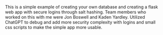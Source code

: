 This is a simple example of creating your own database and creating a flask web app with secure logins through salt hashing. Team members who worked on this with me were Jon Boswell and Kaden Yardley. Utilized ChatGPT to debug and add more security complexity with logins and small css scripts to make the simple app more usable. 
